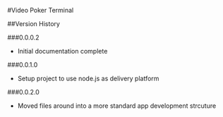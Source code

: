 #Video Poker Terminal

##Version History

###0.0.0.2
- Initial documentation complete

###0.0.1.0
- Setup project to use node.js as delivery platform

###0.0.2.0
- Moved files around into a more standard app development strcuture
